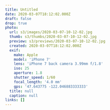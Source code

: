 ```yaml
---
title: Untitled
date: 2020-03-07T18:12:02.000Z
draft: false
drop: true
photo:
  url: s3/images/2020-03-07-10-12-02.jpg
  thumb: s3/thumbs/2020-03-07-10-12-02.jpg
  preview: s3/previews/2020-03-07-10-12-02.jpg
  created: 2020-03-07T18:12:02.000Z
  exif:
    make: Apple
    model: 'iPhone 7'
    lens: 'iPhone 7 back camera 3.99mm f/1.8'
    iso: 25
    aperture: 1.8
    shutter_speed: 1/60
    focal_length: '4.0 mm'
    gps: '47.643775 -122.046883333333'
  title: null
  caption: null
links: []
---
```

